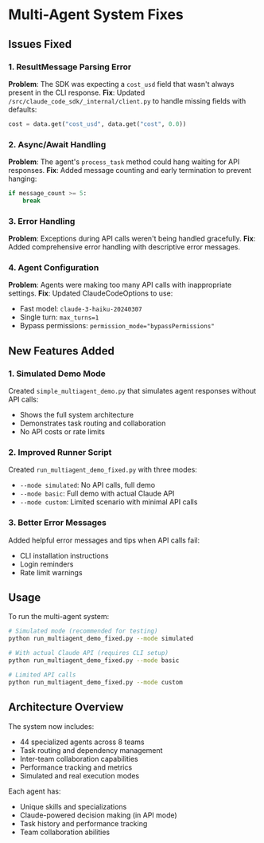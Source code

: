 # Multi-Agent System Fixes

## Issues Fixed

### 1. ResultMessage Parsing Error
**Problem**: The SDK was expecting a `cost_usd` field that wasn't always present in the CLI response.
**Fix**: Updated `/src/claude_code_sdk/_internal/client.py` to handle missing fields with defaults:
```python
cost = data.get("cost_usd", data.get("cost", 0.0))
```

### 2. Async/Await Handling  
**Problem**: The agent's `process_task` method could hang waiting for API responses.
**Fix**: Added message counting and early termination to prevent hanging:
```python
if message_count >= 5:
    break
```

### 3. Error Handling
**Problem**: Exceptions during API calls weren't being handled gracefully.
**Fix**: Added comprehensive error handling with descriptive error messages.

### 4. Agent Configuration
**Problem**: Agents were making too many API calls with inappropriate settings.
**Fix**: Updated ClaudeCodeOptions to use:
- Fast model: `claude-3-haiku-20240307`
- Single turn: `max_turns=1`
- Bypass permissions: `permission_mode="bypassPermissions"`

## New Features Added

### 1. Simulated Demo Mode
Created `simple_multiagent_demo.py` that simulates agent responses without API calls:
- Shows the full system architecture
- Demonstrates task routing and collaboration
- No API costs or rate limits

### 2. Improved Runner Script
Created `run_multiagent_demo_fixed.py` with three modes:
- `--mode simulated`: No API calls, full demo
- `--mode basic`: Full demo with actual Claude API
- `--mode custom`: Limited scenario with minimal API calls

### 3. Better Error Messages
Added helpful error messages and tips when API calls fail:
- CLI installation instructions
- Login reminders
- Rate limit warnings

## Usage

To run the multi-agent system:

```bash
# Simulated mode (recommended for testing)
python run_multiagent_demo_fixed.py --mode simulated

# With actual Claude API (requires CLI setup)
python run_multiagent_demo_fixed.py --mode basic

# Limited API calls
python run_multiagent_demo_fixed.py --mode custom
```

## Architecture Overview

The system now includes:
- 44 specialized agents across 8 teams
- Task routing and dependency management
- Inter-team collaboration capabilities
- Performance tracking and metrics
- Simulated and real execution modes

Each agent has:
- Unique skills and specializations
- Claude-powered decision making (in API mode)
- Task history and performance tracking
- Team collaboration abilities